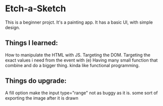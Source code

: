 # Etch-a-Sketch

This is a beginner projct. It's a painting app.
It has a basic UI, with simple design.

## Things I learned:

How to manipulate the HTML with JS.
Targeting the DOM.
Targeting the exact values i need from the event with (e)
Having many small function that combine and do a bigger thing. kinda like functional programming.

## Things do upgrade:

A fill option
make the input type="range" not as buggy as it is.
some sort of exporting the image after it is drawn
